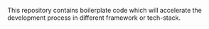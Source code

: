This repository contains boilerplate code which will accelerate the development process in different framework or tech-stack.
